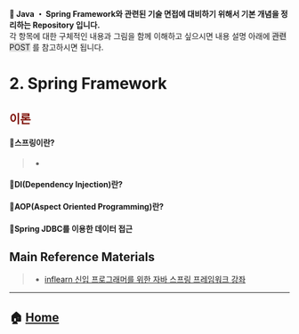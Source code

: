 **:seedling: Java ・ Spring Framework와 관련된 기술 면접에 대비하기 위해서 기본 개념을 정리하는 Repository 입니다.**
<br> 각 항목에 대한 구체적인 내용과 그림을 함께 이해하고 싶으시면 내용 설명 아래에 <span style="background-color: #e1e1e1">관련 POST</span> 를 참고하시면 됩니다.

# 2. Spring Framework
## <span style="color:#7E1107">이론</span>

#### :small_orange_diamond:스프링이란?
> - []()

#### :small_orange_diamond:DI(Dependency Injection)란?

#### :small_orange_diamond:AOP(Aspect Oriented Programming)란?

#### :small_orange_diamond:Spring JDBC를 이용한 데이터 접근



## Main Reference Materials
> - [inflearn 신입 프로그래머를 위한 자바 스프링 프레임워크 강좌](https://www.inflearn.com/course/%EC%9E%90%EB%B0%94-%EC%8A%A4%ED%94%84%EB%A7%81-%EA%B0%95%EC%A2%8C/)


---
## :house: [Home](https://github.com/gmlwjd9405/java-and-springframework-interview-questions)
